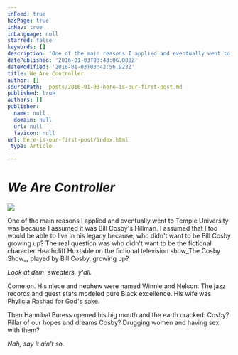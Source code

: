 ```yaml
---
inFeed: true
hasPage: true
inNav: true
inLanguage: null
starred: false
keywords: []
description: 'One of the main reasons I applied and eventually went to Temple University was because I assumed it was Bill Cosby’s Hillman. I assumed that I too would be able to live in his legacy because, who didn’t want to be Bill Cosby growing up? The real question was who didn’t want to be the fictional character Heathcliff Huxtable on the fictional television show The Cosby Show, played by Bill Cosby, growing up? Look at dem’ sweaters, y’all. Come on. His niece and nephew were named Winnie and Nelson. The jazz records and guest stars modeled pure Black excellence. His wife was Phylicia Rashad for God’s sake. Then Hannibal Buress opened his big mouth and the earth cracked: Cosby? Pillar of our hopes and dreams Cosby? Drugging women and having sex with them? Nah, say it ain’t so.'
datePublished: '2016-01-03T03:43:06.808Z'
dateModified: '2016-01-03T03:42:56.923Z'
title: We Are Controller
author: []
sourcePath: _posts/2016-01-03-here-is-our-first-post.md
published: true
authors: []
publisher:
  name: null
  domain: null
  url: null
  favicon: null
url: here-is-our-first-post/index.html
_type: Article

---
```

# _We Are Controller_
![](https://the-grid-user-content.s3-us-west-2.amazonaws.com/fc4377e8-e47c-4b57-b4c5-d9159f593d25.png)

One of the main reasons I applied and eventually went to Temple University was because I assumed it was Bill Cosby's Hillman. I assumed that I too would be able to live in his legacy because, who didn't want to be Bill Cosby growing up? The real question was who didn't want to be the fictional character Heathcliff Huxtable on the fictional television show_The Cosby Show_, played by Bill Cosby, growing up?

_Look at dem' sweaters, y'all._

Come on. His niece and nephew were named Winnie and Nelson. The jazz records and guest stars modeled pure Black excellence. His wife was Phylicia Rashad for God's sake.

Then Hannibal Buress opened his big mouth and the earth cracked: Cosby? Pillar of our hopes and dreams Cosby? Drugging women and having sex with them?

_Nah, say it ain't so_.